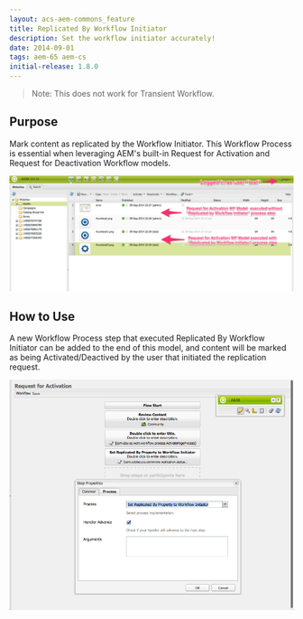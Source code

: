 ```yaml
---
layout: acs-aem-commons_feature
title: Replicated By Workflow Initiator
description: Set the workflow initiator accurately!
date: 2014-09-01
tags: aem-65 aem-cs
initial-release: 1.8.0
---
```


> Note: This does not work for Transient Workflow.

## Purpose

Mark content as replicated by the Workflow Initiator. This Workflow Process is essential when leveraging AEM's built-in Request for Activation and Request for Deactivation Workflow models.

![image](images/replicated-by-workflow-initiator.png)

## How to Use

A new Workflow Process step that executed Replicated By Workflow Initiator can be added to the end of this model, and content will be marked as being Activated/Deactived by the user that initiated the replication request.

![image](images/replicated-by-workflow-initiator-config.png)

